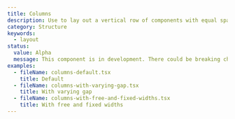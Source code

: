 ```yaml
---
title: Columns
description: Use to lay out a vertical row of components with equal spacing between and wrapping onto multiple lines.
category: Structure
keywords:
  - layout
status:
  value: Alpha
  message: This component is in development. There could be breaking changes made to it in a non-major release of Polaris. Please use with caution.
examples:
  - fileName: columns-default.tsx
    title: Default
  - fileName: columns-with-varying-gap.tsx
    title: With varying gap
  - fileName: columns-with-free-and-fixed-widths.tsx
    title: With free and fixed widths
---
```

